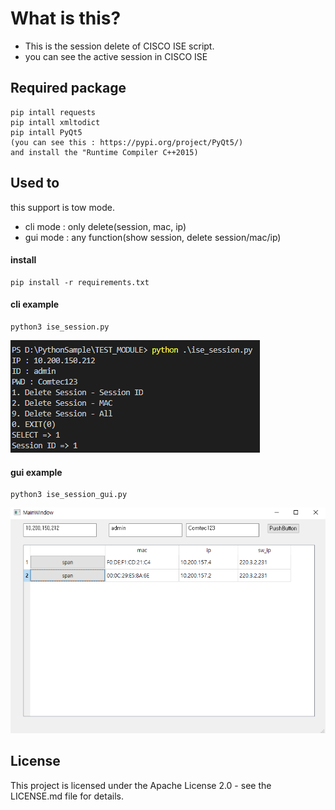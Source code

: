 # What is this?
 - This is the session delete of CISCO ISE script.
 - you can see the active session in CISCO ISE

## Required package
	pip intall requests
	pip intall xmltodict
	pip intall PyQt5
	(you can see this : https://pypi.org/project/PyQt5/)
	and install the "Runtime Compiler C++2015)

## Used to
 this support is tow mode.
 - cli mode : only delete(session, mac, ip)
 - gui mode : any function(show session, delete session/mac/ip)

#### install
	pip install -r requirements.txt

#### cli example
	python3 ise_session.py
<img src="./doc/ise_session_cli.png">
	
#### gui example
	python3 ise_session_gui.py
<img src="./doc/ise_session_gui.png">
	

## License
This project is licensed under the Apache License 2.0 - see the LICENSE.md file for details.
